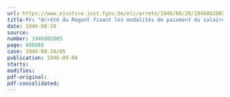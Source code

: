 ```yaml
---
url: https://www.ejustice.just.fgov.be/eli/arrete/1946/08/28/1946082805/justel
title-fr: "Arrêté du Régent fixant les modalités de paiement du salaire aux ouvriers mineurs et assimilés pour huit jours fériés pendant l'année 1946"
date: 1946-08-28
source:
number: 1946082805
page: 888888
case: 1946-08-28/05
publication: 1946-09-04
starts:
modifies:
pdf-original:
pdf-consolidated:
---
```


